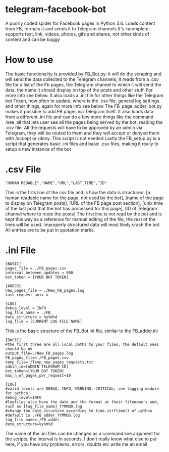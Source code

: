 # telegram-facebook-bot
A poorly coded spider for Facebook pages in Python 3.6. Loads content from FB, formats it and sends it to Telegram channels
It's incomplete: supports text, link, videos, photos, gifs and shares, not other kinds of content and can be buggy

# How to use
The basic functionality is provided by FB_Bot.py: it will do the scraping and will send the data collected to the Telegram channels;
It reads from a .csv file for a list of the Fb pages, the Telegram channel to which it will send the data, the name it should display on top of the posts and other stuff. For more info see below.
It also loads a .ini file for other things like the Telegram bot Token, how often to update, where is the .csv file, general log settings and other things, again for more info see below
The FB_page_adder_bot.py makes it possible to add FB pages via Telegram itself. It also loads data from a different .ini file and can do a few more things like the command /see_all that lets user see all the pages being served by the bot, reading the .csv file. All the requests will have to be approved by an admin via Telegram, they will be routed to them and they will accept or denyed them with /accept or /deny. This script is not needed
Lastly the FB_setup.py is a script that generates basic .ini files and basic .csv files, making it really to setup a new instance of the bot

# .csv File
	"HUMAN REDABLE","NAME","URL","LAST_TIME","ID"
This is the firts line of the csv file and is how the data is structured:
[a human readable name for the page, not used by the bot], [name of the page to display on Telegram posts], [URL of the FB page post section], [unix time of the last post that the bot has processed for this page], [ID of Telegram channel where to route the posts]
The first line is not read by the bot and is kept this way as a reference for manual editing of the file, the rest of the lines will be used.
Improperly structured data will most likely crash the bot. All entries are to be put in quotation marks.

# .ini File
	[BASIC]
	pages_file = ./FB_pages.csv
	interval_between_updates = 900
	bot_token = [YOUR BOT TOKEN]

	[ADDER]
	new_pages_file = ./New_FB_pages.log
	last_request_unix = 

	[LOG]
	debug_level = INFO
	log_file_name = ./FB_
	date_structure = %y%m%d
	log_file = [CURRENT LOG FILE NAME]

This is the basic structure of the FB_Bot.ini file, similar to the FB_adder.ini 

	[BASIC]
	#the first three are all local paths to your files, the default ones should be ok
	output_file=./New_FB_pages.log
	FB_pages_file=./FB_pages.csv
	temp_file=./Temp_new_pages_requests.txt
	admin_id=[ADMIN TELEGRAM ID]
	bot_token=[YOUR BOT TOKEN]
	max_n_of_pages_per_request=10

	[LOG]
	#valid levels are DEBUG, INFO, WARNING, CRITICAL; see logging module for python 
	debug_level=INFO
	#logfiles also have the date and the format at their filename's end, such as [log_file_name]_YYMMDD.log
	#change the date_structure according to time.strftime() of python
	#default is ./FB_adder_YYMMDD.log
	log_file_name=./FB_adder_
	date_structure=%y%m%d

The name of the .ini files can be changed as a command line argument for the scripts; the interval is in seconds.
I don't really know what else to put here, if you have any problems, errors, doubts etc write me an email
